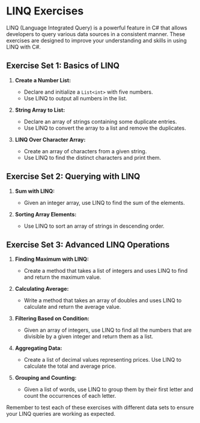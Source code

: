 # LINQ Exercises

LINQ (Language Integrated Query) is a powerful feature in C# that allows developers to query various data sources in a consistent manner. These exercises are designed to improve your understanding and skills in using LINQ with C#.

## Exercise Set 1: Basics of LINQ

1. **Create a Number List:**
   - Declare and initialize a `List<int>` with five numbers.
   - Use LINQ to output all numbers in the list.

2. **String Array to List:**
   - Declare an array of strings containing some duplicate entries.
   - Use LINQ to convert the array to a list and remove the duplicates.

3. **LINQ Over Character Array:**
   - Create an array of characters from a given string.
   - Use LINQ to find the distinct characters and print them.

## Exercise Set 2: Querying with LINQ

1. **Sum with LINQ:**
   - Given an integer array, use LINQ to find the sum of the elements.

2. **Sorting Array Elements:**
   - Use LINQ to sort an array of strings in descending order.

## Exercise Set 3: Advanced LINQ Operations

1. **Finding Maximum with LINQ:**
   - Create a method that takes a list of integers and uses LINQ to find and return the maximum value.

2. **Calculating Average:**
   - Write a method that takes an array of doubles and uses LINQ to calculate and return the average value.

3. **Filtering Based on Condition:**
   - Given an array of integers, use LINQ to find all the numbers that are divisible by a given integer and return them as a list.

4. **Aggregating Data:**
   - Create a list of decimal values representing prices. Use LINQ to calculate the total and average price.

5. **Grouping and Counting:**
   - Given a list of words, use LINQ to group them by their first letter and count the occurrences of each letter.

Remember to test each of these exercises with different data sets to ensure your LINQ queries are working as expected.
